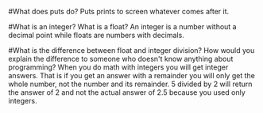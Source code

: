 #What does puts do?
Puts prints to screen whatever comes after it.

#What is an integer? What is a float?
An integer is a number without a decimal point while floats are numbers with decimals.

#What is the difference between float and integer division? How would you explain the difference to someone who doesn't know anything about programming?
When you do math with integers you will get integer answers.  That is if you get an answer with a remainder you will only get the whole number, not the number and its remainder. 5 divided by 2 will return the answer of 2 and not the actual answer of 2.5 because you used only integers.
